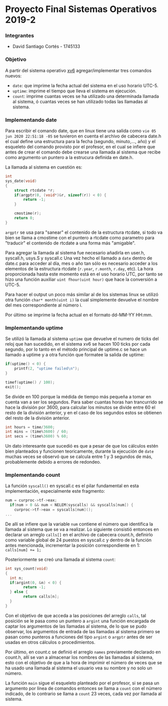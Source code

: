 # Proyecto Final Sistemas Operativos 2019-2

### Integrantes
* David Santiago Cortés - 1745133

### Objetivo
A partir del sistema operativo [xv6](https://github.com/mit-pdos/xv6-public) agregar/implementar tres comandos nuevos: 
* `date`: que imprime la fecha actual del sistema en el uso horario UTC-5.
* `uptime`: imprime el tiempo que lleva el sistema en ejecución.
* `count`: imprime cuantas veces se ha utilizado una determinada llamada al sistema, ó cuantas veces se han utilizado todas las llamadas al sistema.

### Implementando date
Para escribir el comando date, que en linux tiene una salida como `vie 05 jun 2020 22:51:18 -05` se tuvieron en cuenta el archivo de cabecera date.h
el cual define una estructura para la fecha (segundo, minuto,..., año) y el esqueleto del comando provisto por el profesor, en el cual
se infiere que antes de crear el comando debe crearse una llamada al sistema que recibe como argumento un puntero a la estrucura definida en date.h.

La llamada al sistema en cuestión es:
```c
int
sys_date(void)
{
	struct rtcdate *r;
	if(argptr(0, (void*)&r, sizeof(r)) < 0) {
		return -1;
	}

	cmostime(r);
	return 0;
}
```

`argptr` se usa para "sanear" el contenido de la estructura rtcdate, si todo va bien se llama a cmostime con el puntero a rtcdate como
parametro para "traducir" el contenido de rtcdate a una forma más "amigable". 

Para agregar la llamada al sistema fue necesario añadirla en user.h, syscall.h, usys.S y syscall.c 
Una vez hecho el llamado a `date` dentro de date.c para acceder al día, mes o año tan sólo es necesario acceder a los elementos de la estructura
rtcdate (`r.year`, `r.month`, `r.day`, etc). La hora proporcionada hasta este momento está en el uso horario UTC, por tanto se hizo
una función auxiliar `uint fhour(uint hour)` que hace la conversión a UTC-5.

Para hacer el output un poco más similar al de los sistemas linux se utilizó otra función `char* month(uint i)` la cual simplemente devuelve
el nombre del mes correspondiente al número i.

Por último se imprime la fecha actual en el formato dd-MM-YY HH:mm.

### Implementando uptime
Se utilizó la llamada al sistema `uptime` que devuelve el numero de ticks del reloj que han sucedido, en el sistema xv6 se hacen 100 ticks por
cada segundo, por lo tanto en el método principal de uptime.c se hace un llamado a uptime y a otra función que formatee la salida de uptime:
```c
if(uptime() < 0) {
	printf(2, "uptime failed\n");
}

timef(uptime() / 100);
exit();
```
Se divide en 100 porque la médida de tiempo más pequeña a tomar en cuenta van a ser los segundos. Para saber cuantas horas han trancurrido
se hace la división por 3600, para calcular los minutos se divide entre 60 el resto de la división anterior, y en el caso de los segundos
estos se obtienen del resto de la división anterior.
```c
int hours = time/3600;
int mins = (time%3600) / 60;
int secs = (time%3600) % 60;
```
Un dato interesante que sucedió es que a pesar de que los cálculos estén bien planteados
y funcionen teoricamente, durante la ejecución de `date` muchas veces se observó que se calcula entre 1 y 3 segundos de más, probablemente 
debido a errores de redondeo.

### Implementando count
La función `syscall()` en syscall.c es el pilar fundamental en esta implementación, especialmente este fragmento:
```c
num = curproc->tf->eax;
  if(num > 0 && num < NELEM(syscalls) && syscalls[num]) {
    curproc->tf->eax = syscalls[num]();
...
```
De allí se infiere que la variable `num` contiene el número que identifica la llamada al sistema que se va a realizar. Lo siguiente consistió entonces 
en declarar un arreglo `calls[]` en el archivo de cabecera count.h, definirlo como variable global de 24 puestos en syscall.c y dentro de la función
antes mencionada, incrementar la posición correspondiente en 1: `calls[num] += 1;`

Posteriormente se creó una llamada al sistema `count`:
```c
int sys_count(void)
{
  int n;
  if(argint(0, &n) < 0) {
  		return -1;
  } else {
    	return calls[n];
  }
}
```
Con el objetivo de que acceda a las posiciones del arreglo `calls`, tal posición se le pasa como un puntero a `argint` una función encargada
de captar los argumentos de las llamadas al sistema, de lo que se pudo observar, los argumentos de entrada de las llamadas al sistema
primero se pasan como punteros a funciones del tipo `argint` o `argptr` antes de ser usadas en otros cálculos o procedimientos.

Por último, en count.c se definió el arreglo `names` previamente declarado en count.h, allí se van a almacenar los nombres de las llamadas
al sistema, esto con el objetivo de que a la hora de imprimir el número de veces que se ha usado una llamada al sistema el usuario vea su 
nombre y no solo un número.

La función `main` sigue el esqueleto planteado por el profesor, si se pasa un argumento por línea de comandos entonces se llama a `count` con
el número indicado, de lo contrario se llama a `count` 23 veces, cada vez por llamada al sistema.
